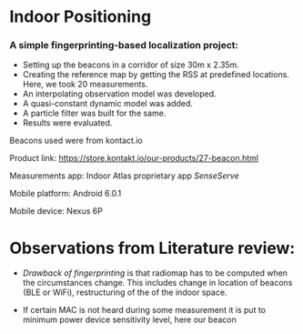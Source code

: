 # Indoor Positioning

### A simple fingerprinting-based localization project:

- Setting up the beacons in a corridor of size 30m x 2.35m. 
- Creating the reference map by getting the RSS at predefined locations. Here, we took 20 measurements.
- An interpolating observation model was developed.
- A quasi-constant dynamic model was added.
- A particle filter was built for the same.
- Results were evaluated.

Beacons used were from kontact.io

Product link: https://store.kontakt.io/our-products/27-beacon.html

Measurements app: Indoor Atlas proprietary app *SenseServe*

Mobile platform: Android 6.0.1

Mobile device: Nexus 6P

# Observations from Literature review:
- *Drawback of fingerprinting* is that radiomap has to be computed when the circumstances change. This includes change in location of beacons (BLE or WiFi), restructuring of the of the indoor space. 

- If certain MAC is not heard during some measurement it is put to minimum power device sensitivity level, here our beacon

